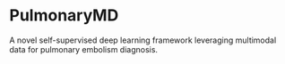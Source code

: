 # PulmonaryMD
A novel self-supervised deep learning framework leveraging multimodal data for pulmonary embolism diagnosis.
